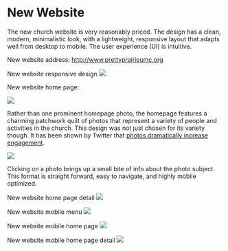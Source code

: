 # New Website

The new church website is very reasonably priced. The design has a clean, modern, minimalistic look, with a lightweight, responsive layout that adapts well from desktop to mobile. The user experience (UI) is intuitive.

New website address: 
http://www.prettyprairieumc.org

New website responsive design
![](new-marketing-materials/new-website-iphone-6+-ipad-imac.jpg)

New website home page: 

[![](new-marketing-materials/new-website-home-page.jpg)](http://prettyprairieumc.org)

Rather than one prominent homepage photo, the homepage features a charming patchwork quilt of photos that represent a variety of people and activities in the church. This design was not just chosen for its variety though. It has been shown by Twitter that [photos dramatically increase engagement](https://blog.twitter.com/2014/what-fuels-a-tweets-engagement).

[![](new-marketing-materials/twitter-engagement-photos.jpg)](https://blog.twitter.com/2014/what-fuels-a-tweets-engagement)

Clicking on a photo brings up a small bite of info about the photo subject. This format is straight forward, easy to navigate, and highly mobile optimized. 

New website home page detail
[![](new-marketing-materials/new-website-home-page-detail-shortened.jpg)](http://www.prettyprairieumc.org/#/worship)

New website mobile menu
[![](new-marketing-materials/new-website-menu.jpg)](http://prettyprairieumc.org)

New website mobile home page
[![](new-marketing-materials/new-website-mobile-home-page.jpg)](http://prettyprairieumc.org)

New website mobile home page detail
[![](new-marketing-materials/new-website-mobile-home-page-detail-shortened.jpg)](http://prettyprairieumc.org)

